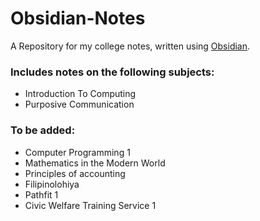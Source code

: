 # Obsidian-Notes

A Repository for my college notes, written using [Obsidian](https://github.com/2Tsk2/Obsidian-Notes/tree/main/notes/Purposive%20Communication).

### Includes notes on the following subjects:
 - Introduction To Computing
 - Purposive Communication

### To be added: 
 - Computer Programming 1
 - Mathematics in the Modern World
 - Principles of accounting
 - Filipinolohiya
 - Pathfit 1
 - Civic Welfare Training Service 1
   

